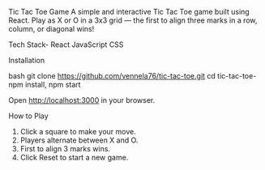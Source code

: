 
 Tic Tac Toe Game
 A simple and interactive Tic Tac Toe game built using React. Play as X or O in a 3x3 grid — the first to align three marks in a row, column, or diagonal wins!

 Tech Stack-
 React
 JavaScript
 CSS


 Installation

bash
git clone https://github.com/vennela76/tic-tac-toe.git
cd tic-tac-toe-
npm install,
npm start


Open [http://localhost:3000](http://localhost:3000) in your browser.



 How to Play

1. Click a square to make your move.
2. Players alternate between X and O.
3. First to align 3 marks wins.
4. Click Reset to start a new game.



